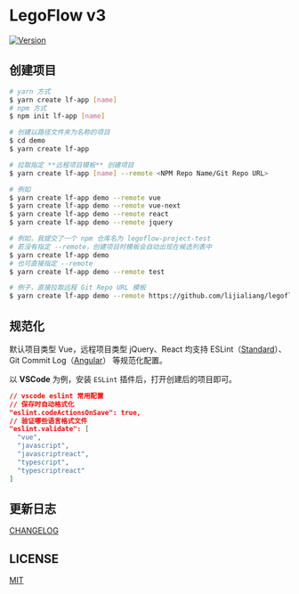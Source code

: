 # LegoFlow v3

<p>
  <a href="https://www.npmjs.com/package/legoflow">
    <img alt="Version" src="http://img.shields.io/npm/v/create-lf-app" />
  </a>
</p>

## 创建项目

```sh
# yarn 方式
$ yarn create lf-app [name]
# npm 方式
$ npm init lf-app [name]

# 创建以路径文件夹为名称的项目
$ cd demo
$ yarn create lf-app

# 拉取指定 **远程项目模板** 创建项目
$ yarn create lf-app [name] --remote <NPM Repo Name/Git Repo URL>

# 例如
$ yarn create lf-app demo --remote vue
$ yarn create lf-app demo --remote vue-next
$ yarn create lf-app demo --remote react
$ yarn create lf-app demo --remote jquery

# 例如，我提交了一个 npm 仓库名为 legoflow-project-test
# 若没有指定 --remote，创建项目时模板会自动出现在候选列表中
$ yarn create lf-app demo
# 也可直接指定 --remote
$ yarn create lf-app demo --remote test

# 例子，直接拉取远程 Git Repo URL 模板
$ yarn create lf-app demo --remote https://github.com/lijialiang/legoflow-project-react.git
```

## 规范化

默认项目类型 Vue，远程项目类型 jQuery、React 均支持 ESLint（[Standard](https://standardjs.com/readme-zhcn.html)）、Git Commit Log（[Angular](https://www.ruanyifeng.com/blog/2016/01/commit_message_change_log.html)） 等规范化配置。

以 **VSCode** 为例，安装 `ESLint` 插件后，打开创建后的项目即可。

```json
// vscode eslint 常用配置
// 保存时自动格式化
"eslint.codeActionsOnSave": true,
// 验证哪些语言格式文件
"eslint.validate": [
  "vue",
  "javascript",
  "javascriptreact",
  "typescript",
  "typescriptreact"
]
```

## 更新日志

[CHANGELOG](./CHANGELOG.md)

## LICENSE

[MIT](./LICENSE)

